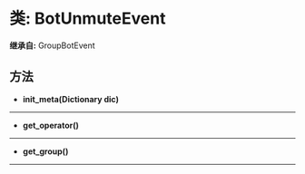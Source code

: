 # 类: BotUnmuteEvent  
  
**继承自:** GroupBotEvent  
  
## 方法 
  
- **init_meta(Dictionary dic)**  
  
---  
  
- **get_operator()**  
  
---  
  
- **get_group()**  
  
---  
  

